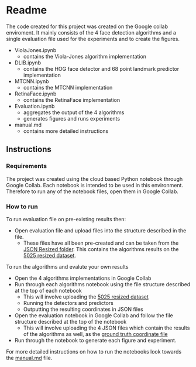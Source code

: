 # Readme

The code created for this project was created on the Google collab enviroment. It mainly consists of the 4 face detection algorithms and a single evaluation file used for the experiments and to create the figures.

 - ViolaJones.ipynb
	 - contains the Viola-Jones algorithm implementation
 - DLIB.ipynb
	 - contains the HOG face detector and 68 point landmark predictor implementation
 - MTCNN.ipynb
	 - contains the MTCNN implementation
 - RetinaFace.ipynb
	 - contains the RetinaFace implementation
 - Evaluation.ipynb
	 - aggregates the output of the 4 algorithms
	 - generates figures and runs experiments	
 - manual.md
 	 - contains more detailed instructions

## Instructions


### Requirements

The project was created using the cloud based Python notebook through Google Collab. Each notebook is intended to be used in this environment. Therefore to run any of the notebook files, open them in Google Collab.

### How to run
To run evaluation file on pre-existing results then:

 - Open evaluation file and upload files into the structure described in the file.
	 - These files have all been pre-created and can be taken from the [JSON Resized folder](https://github.com/zeerakmo/Level4IndividualProject/tree/master/data/processed/json_resized). This contains the algorithms results on the [5025 resized dataset](https://github.com/zeerakmo/Level4IndividualProject/tree/master/data/dataset5025/5025%20Dataset%20Resized).

To run the algorithms and evalute your own results
 - Open the 4 algorithms implementations in Google Collab
 - Run through each algorithms notebook using the file structure described at the top of each notebook
	 - This will involve uploading the [5025 resized dataset](https://github.com/zeerakmo/Level4IndividualProject/tree/master/data/dataset5025/5025%20Dataset%20Resized)  
	 - Running the detectors and predictors
	 - Outputting the resulting coordinates in JSON files
 - Open the evaluation notebook in Google Collab and follow the file structure described at the top of the notebook	
	 - This will involve uploading the 4 JSON files which contain the results of the algorithms as well, as the [ground truth coordinate file](https://github.com/zeerakmo/Level4IndividualProject/blob/master/data/processed/json_resized/faces_annotated_resized.json)
 - Run through the notebook to generate each figure and experiment.

For more detailed instructions on how to run the notebooks look towards the [manual.md](https://github.com/zeerakmo/Level4IndividualProject/blob/master/src/manual.md) file.
